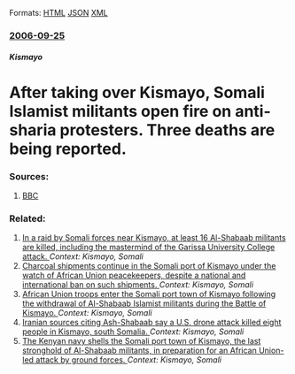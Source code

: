 
Formats: [HTML](/news/2006/09/25/after-taking-over-kismayo-somali-islamist-militants-open-fire-on-anti-sharia-protesters-three-deaths-are-being-reported.html)  [JSON](/news/2006/09/25/after-taking-over-kismayo-somali-islamist-militants-open-fire-on-anti-sharia-protesters-three-deaths-are-being-reported.json)  [XML](/news/2006/09/25/after-taking-over-kismayo-somali-islamist-militants-open-fire-on-anti-sharia-protesters-three-deaths-are-being-reported.xml)  

### [2006-09-25](/news/2006/09/25/index.md)

##### Kismayo
#  After taking over Kismayo, Somali Islamist militants open fire on anti-sharia protesters. Three deaths are being reported. 




### Sources:

1. [BBC](http://news.bbc.co.uk/2/hi/africa/5377626.stm)

### Related:

1. [In a raid by Somali forces near Kismayo, at least 16 Al-Shabaab militants are killed, including the mastermind of the Garissa University College attack. ](/news/2016/06/2/in-a-raid-by-somali-forces-near-kismayo-at-least-16-al-shabaab-militants-are-killed-including-the-mastermind-of-the-garissa-university-col.md) _Context: Kismayo, Somali_
2. [Charcoal shipments continue in the Somali port of Kismayo under the watch of African Union peacekeepers, despite a national and international ban on such shipments. ](/news/2012/11/6/charcoal-shipments-continue-in-the-somali-port-of-kismayo-under-the-watch-of-african-union-peacekeepers-despite-a-national-and-internationa.md) _Context: Kismayo, Somali_
3. [African Union troops enter the Somali port town of Kismayo following the withdrawal of Al-Shabaab Islamist militants during the Battle of Kismayo. ](/news/2012/10/1/african-union-troops-enter-the-somali-port-town-of-kismayo-following-the-withdrawal-of-al-shabaab-islamist-militants-during-the-battle-of-ki.md) _Context: Kismayo, Somali_
4. [Iranian sources citing Ash-Shabaab say a U.S. drone attack killed eight people in Kismayo, south Somalia. ](/news/2012/09/7/iranian-sources-citing-ash-shabaab-say-a-u-s-drone-attack-killed-eight-people-in-kismayo-south-somalia.md) _Context: Kismayo, Somali_
5. [The Kenyan navy shells the Somali port town of Kismayo, the last stronghold of Al-Shabaab militants, in preparation for an African Union-led attack by ground forces. ](/news/2012/09/4/the-kenyan-navy-shells-the-somali-port-town-of-kismayo-the-last-stronghold-of-al-shabaab-militants-in-preparation-for-an-african-union-led.md) _Context: Kismayo, Somali_
